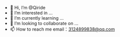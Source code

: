 - 👋 Hi, I’m @Qiride
- 👀 I’m interested in ...
- 🌱 I’m currently learning ...
- 💞️ I’m looking to collaborate on ...
- 📫 How to reach me email：3124899838@qq.com

<!---
Qiride/Qiride is a ✨ special ✨ repository because its `README.md` (this file) appears on your GitHub profile.
You can click the Preview link to take a look at your changes.
--->
